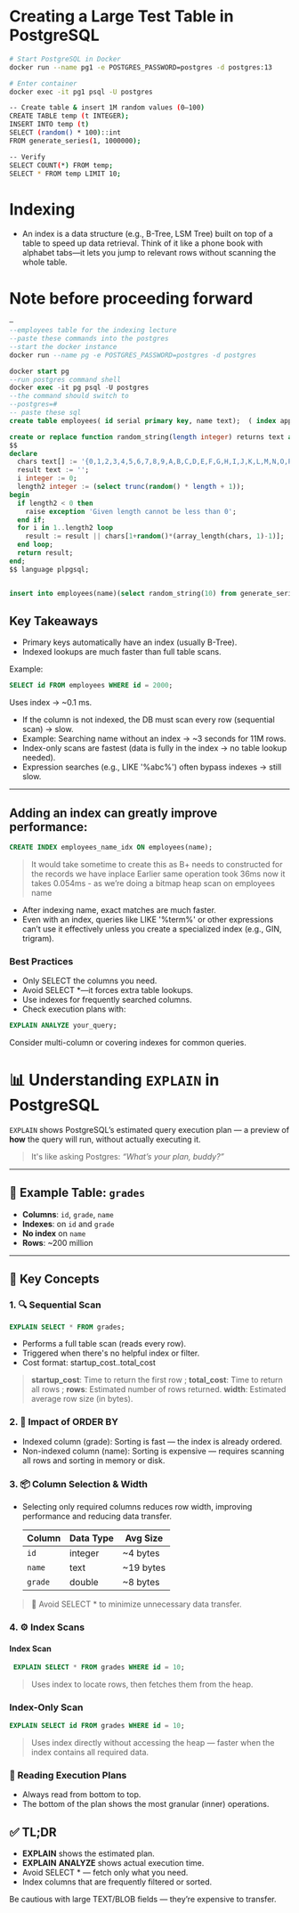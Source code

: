 # Creating a Large Test Table in PostgreSQL

```bash
# Start PostgreSQL in Docker
docker run --name pg1 -e POSTGRES_PASSWORD=postgres -d postgres:13

# Enter container
docker exec -it pg1 psql -U postgres

-- Create table & insert 1M random values (0–100)
CREATE TABLE temp (t INTEGER);
INSERT INTO temp (t)
SELECT (random() * 100)::int
FROM generate_series(1, 1000000);

-- Verify
SELECT COUNT(*) FROM temp;
SELECT * FROM temp LIMIT 10;
```

# Indexing
- An index is a data structure (e.g., B-Tree, LSM Tree) built on top of a table to speed up data retrieval. Think of it like a phone book with alphabet tabs—it lets you jump to relevant rows without scanning the whole table.

# Note before proceeding forward
```sql
– 
--employees table for the indexing lecture
--paste these commands into the postgres 
--start the docker instance
docker run --name pg -e POSTGRES_PASSWORD=postgres -d postgres

docker start pg
--run postgres command shell
docker exec -it pg psql -U postgres
--the command should switch to 
--postgres=#
-- paste these sql
create table employees( id serial primary key, name text);  ( index applied on id)

create or replace function random_string(length integer) returns text as 
$$
declare
  chars text[] := '{0,1,2,3,4,5,6,7,8,9,A,B,C,D,E,F,G,H,I,J,K,L,M,N,O,P,Q,R,S,T,U,V,W,X,Y,Z,a,b,c,d,e,f,g,h,i,j,k,l,m,n,o,p,q,r,s,t,u,v,w,x,y,z}';
  result text := '';
  i integer := 0;
  length2 integer := (select trunc(random() * length + 1));
begin
  if length2 < 0 then
    raise exception 'Given length cannot be less than 0';
  end if;
  for i in 1..length2 loop
    result := result || chars[1+random()*(array_length(chars, 1)-1)];
  end loop;
  return result;
end;
$$ language plpgsql;


insert into employees(name)(select random_string(10) from generate_series(0, 1000000));

```

## Key Takeaways
- Primary keys automatically have an index (usually B-Tree).
- Indexed lookups are much faster than full table scans.

Example: 
```sql
SELECT id FROM employees WHERE id = 2000;
```
Uses index → ~0.1 ms.

- If the column is not indexed, the DB must scan every row (sequential scan) → slow.
- Example: Searching name without an index → ~3 seconds for 11M rows.
- Index-only scans are fastest (data is fully in the index → no table lookup needed).
- Expression searches (e.g., LIKE '%abc%') often bypass indexes → still slow.
---

## Adding an index can greatly improve performance:

```sql
CREATE INDEX employees_name_idx ON employees(name);
```
> It would take sometime to create this as B+ needs to constructed for the records we have inplace
>  Earlier same operation took 36ms now it takes 0.054ms - as we’re doing a bitmap heap scan on employees name
- After indexing name, exact matches are much faster.
- Even with an index, queries like LIKE '%term%' or other expressions can’t use it effectively unless you create a specialized index (e.g., GIN, trigram).

### Best Practices
- Only SELECT the columns you need.
- Avoid SELECT *—it forces extra table lookups.
- Use indexes for frequently searched columns.
- Check execution plans with:

```sql
EXPLAIN ANALYZE your_query;
```
Consider multi-column or covering indexes for common queries.

# 📊 Understanding `EXPLAIN` in PostgreSQL

`EXPLAIN` shows PostgreSQL’s estimated query execution plan — a preview of **how** the query will run, without actually executing it.

> It's like asking Postgres: *“What’s your plan, buddy?”*

---

## 🧪 Example Table: `grades`

- **Columns**: `id`, `grade`, `name`
- **Indexes**: on `id` and `grade`
- **No index** on `name`
- **Rows**: ~200 million

---

## 📌 Key Concepts

### 1. 🔍 Sequential Scan
```sql
EXPLAIN SELECT * FROM grades;
```
- Performs a full table scan (reads every row).
- Triggered when there's no helpful index or filter.
- Cost format: startup_cost..total_cost
> **startup_cost**: Time to return the first row ;
> **total_cost**: Time to return all rows ;
> **rows**: Estimated number of rows returned.
> **width**: Estimated average row size (in bytes).

### 2. 🧮 Impact of ORDER BY
- Indexed column (grade): Sorting is fast — the index is already ordered.
- Non-indexed column (name): Sorting is expensive — requires scanning all rows and sorting in memory or disk.

### 3. 📦 Column Selection & Width
- Selecting only required columns reduces row width, improving performance and reducing data transfer.

  | Column  | Data Type | Avg Size   |
  | ------- | --------- | ---------- |
  | `id`    | integer   | \~4 bytes  |
  | `name`  | text      | \~19 bytes |
  | `grade` | double    | \~8 bytes  |

> 🎯 Avoid SELECT * to minimize unnecessary data transfer.

### 4. ⚙️ Index Scans
#### Index Scan
```sql
 EXPLAIN SELECT * FROM grades WHERE id = 10;
```
> Uses index to locate rows, then fetches them from the heap.

### Index-Only Scan
```sql
EXPLAIN SELECT id FROM grades WHERE id = 10;
```
> Uses index directly without accessing the heap — faster when the index contains all required data.

### 🧭 Reading Execution Plans
- Always read from bottom to top.
- The bottom of the plan shows the most granular (inner) operations.

## ✅ TL;DR
- **EXPLAIN** shows the estimated plan.
- **EXPLAIN** **ANALYZE** shows actual execution time.
- Avoid SELECT * — fetch only what you need.
- Index columns that are frequently filtered or sorted.

Be cautious with large TEXT/BLOB fields — they’re expensive to transfer.

